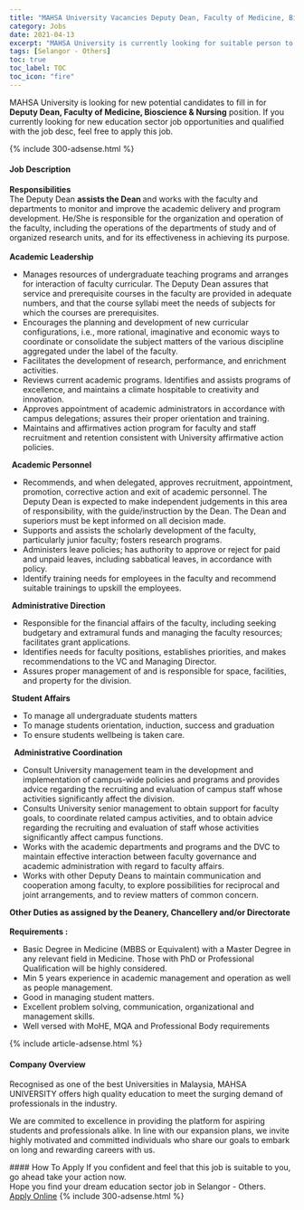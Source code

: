 ```yaml
---
title: "MAHSA University Vacancies Deputy Dean, Faculty of Medicine, Bioscience & Nursing" 
category: Jobs 
date: 2021-04-13 
excerpt: "MAHSA University is currently looking for suitable person to fill in the Deputy Dean, Faculty of Medicine, Bioscience & Nursing which positioned at Selangor - Others" 
tags: [Selangor - Others] 
toc: true 
toc_label: TOC 
toc_icon: "fire" 
--- 
```


<p>MAHSA University is looking for new potential candidates to fill in for <b>Deputy Dean, Faculty of Medicine, Bioscience & Nursing</b> position. If you currently looking for new education sector job opportunities and qualified with the job desc, feel free to apply this job.
</p>{% include 300-adsense.html %} 
<div><div><h4>Job Description</h4></div><div><div><span><div><div><div><strong>Responsibilities</strong></div><div>The Deputy Dean <strong>assists the Dean </strong>and works with the faculty and departments to monitor and improve the academic delivery and program development. He/She is responsible for the organization and operation of the faculty, including the operations of the departments of study and of organized research units, and for its effectiveness in achieving its purpose.<br>&#160;</div><div><strong>Academic Leadership</strong></div><ul><li>Manages resources of undergraduate teaching programs and arranges for interaction of faculty curricular. The Deputy Dean assures that service and prerequisite courses in the faculty are provided in adequate numbers, and that the course syllabi meet the needs of subjects for which the courses are prerequisites.</li><li>Encourages the planning and development of new curricular configurations, i.e., more rational, imaginative and economic ways to coordinate or consolidate the subject matters of the various discipline aggregated under the label of the faculty.</li><li>Facilitates the development of research, performance, and enrichment activities.</li><li>Reviews current academic programs. Identifies and assists programs of excellence, and maintains a climate hospitable to creativity and innovation.</li><li>Approves appointment of academic administrators in accordance with campus delegations; assures their proper orientation and training.</li><li>Maintains and affirmatives action program for faculty and staff recruitment and retention consistent with University affirmative action policies.</li></ul>&#160;<strong>Academic Personnel</strong><ul><li>Recommends, and when delegated, approves recruitment, appointment, promotion, corrective action and exit of academic personnel. The Deputy Dean is expected to make independent judgements in this area of responsibility, with the guide/instruction by the Dean. The Dean and superiors must be kept informed on all decision made.</li><li>Supports and assists the scholarly development of the faculty, particularly junior faculty; fosters research programs.</li><li>Administers leave policies; has authority to approve or reject for paid and unpaid leaves, including sabbatical leaves, in accordance with policy.</li><li>Identify training needs for employees in the faculty and recommend suitable trainings to upskill the employees.</li></ul>&#160;<strong>Administrative Direction</strong><ul><li>Responsible for the financial affairs of the faculty, including seeking budgetary and extramural funds and managing the faculty resources; facilitates grant applications.</li><li>Identifies needs for faculty positions, establishes priorities, and makes recommendations to the VC and Managing Director.</li><li>Assures proper management of and is responsible for space, facilities, and property for the division.</li></ul>&#160;<strong>Student Affairs</strong><ul><li>To manage all undergraduate students matters</li><li>To manage students orientation, induction, success and graduation</li><li>To ensure students wellbeing is taken care.</li></ul>&#160;&#160;<strong>Administrative Coordination</strong><ul><li>Consult University management team in the development and implementation of campus-wide policies and programs and provides advice regarding the recruiting and evaluation of campus staff whose activities significantly affect the division.</li><li>Consults University senior management to obtain support for faculty goals, to coordinate related campus activities, and to obtain advice regarding the recruiting and evaluation of staff whose activities significantly affect campus functions.</li><li>Works with the academic departments and programs and the DVC to maintain effective interaction between faculty governance and academic administration with regard to faculty affairs.</li><li>Works with other Deputy Deans to maintain communication and cooperation among faculty, to explore possibilities for reciprocal and joint arrangements, and to review matters of common concern.</li></ul><div><strong>Other Duties as assigned by the Deanery, Chancellery and/or Directorate</strong><br>&#160;</div><div><strong>Requirements :</strong></div><ul><li>Basic Degree in Medicine (MBBS or Equivalent) with a Master Degree in any relevant field in Medicine. Those with PhD or Professional Qualification will be highly considered.</li><li>Min 5 years experience in academic management and operation as well as people management.</li><li>Good in managing student matters.</li><li>Excellent problem solving, communication, organizational and management skills.</li><li>Well versed with MoHE, MQA and Professional Body requirements</li></ul></div></div></span></div></div></div> 
{% include article-adsense.html %} 
<div><div><h4>Company Overview</h4></div><div><div><span><div><p>Recognised as one of the best&#160;Universities in Malaysia, MAHSA UNIVERSITY offers high quality education to meet the surging demand of professionals in the industry.</p><p>We are commited to excellence in providing the platform for aspiring students and professionals alike. In line with our expansion plans, we invite highly motivated and committed individuals who share our goals to embark on long and rewarding careers with us.</p></div></span></div></div></div> 
#### How To Apply 
If you confident and feel that this job is suitable to you, go ahead take your action now. <br/> 
Hope you find your dream education sector job in Selangor - Others. <br/> 
<a href="https://www.jobstreet.com.my/en/job/deputy-dean-faculty-of-medicine-bioscience-nursing-4518495?jobId=jobstreet-my-job-4518495" class="btn btn--info" target="_blank" rel="nofollow noopenner">Apply Online</a> 
{% include 300-adsense.html %} 